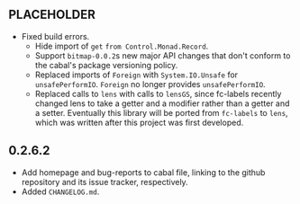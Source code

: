 PLACEHOLDER
-----
* Fixed build errors.
  * Hide import of `get` `from Control.Monad.Record`.
  * Support ``bitmap-0.0.2``s new major API changes that don't conform to the
    cabal's package versioning policy.
  * Replaced imports of `Foreign` with `System.IO.Unsafe` for `unsafePerformIO`.
    `Foreign` no longer provides `unsafePerformIO`.
  * Replaced calls to `lens` with calls to `lensGS`, since fc-labels recently
    changed lens to take a getter and a modifier rather than a getter and a
    setter.  Eventually this library will be ported from `fc-labels` to `lens`,
    which was written after this project was first developed.

0.2.6.2
-----
* Add homepage and bug-reports to cabal file, linking to the github repository
  and its issue tracker, respectively.
* Added `CHANGELOG.md`.
